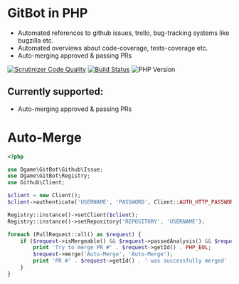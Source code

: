 # GitBot in PHP

 - Automated references to github issues, trello, bug-tracking systems like bugzilla etc.
 - Automated overviews about code-coverage, tests-coverage etc.
 - Auto-merging approved & passing PRs
 
[![Scrutinizer Code Quality](https://scrutinizer-ci.com/g/Dgame/GitBot/badges/quality-score.png?b=master)](https://scrutinizer-ci.com/g/Dgame/GitBot/?branch=master)
[![Build Status](https://travis-ci.org/Dgame/GitBot.svg?branch=master)](https://travis-ci.org/Dgame/GitBot)
![PHP Version](https://img.shields.io/badge/PHP-%3E%3D%207.1.0-lightgrey.svg)

## Currently supported:
 - Auto-merging approved & passing PRs

# Auto-Merge
```php
<?php

use Dgame\GitBot\Github\Issue;
use Dgame\GitBot\Registry;
use Github\Client;

$client = new Client();
$client->authenticate('USERNAME', 'PASSWORD', Client::AUTH_HTTP_PASSWORD);

Registry::instance()->setClient($client);
Registry::instance()->setRepository('REPOSITORY', 'USERNAME');

foreach (PullRequest::all() as $request) {
    if ($request->isMergeable() && $request->passedAnalysis() && $request->isApproved()) {
        print 'Try to merge PR #' . $request->getId() . PHP_EOL;
        $request->merge('Auto-Merge', 'Auto-Merge');
        print 'PR #' . $request->getId() . ' was successfully merged' . PHP_EOL;
    }
}
```
